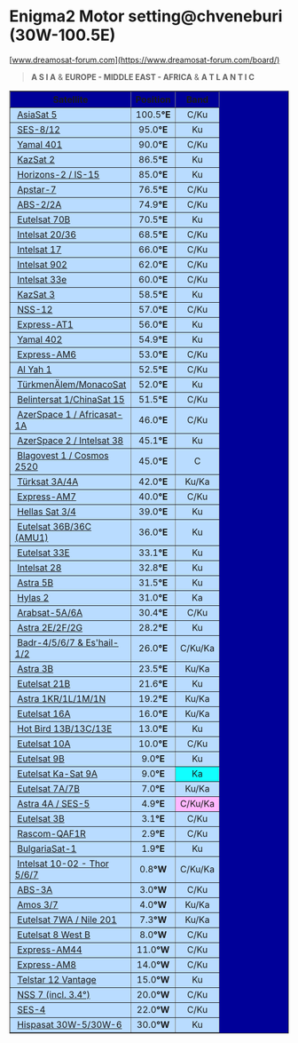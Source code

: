 # Enigma2 Motor setting@chveneburi (30W-100.5E)
[www.dreamosat-forum.com](https://www.dreamosat-forum.com/board/)


> **A S I A** & **EUROPE - MIDDLE EAST - AFRICA** & **A T L A N T I C**
<table border="1" width="390" bgcolor="#000099" bordercolorlight="#000099" bordercolordark="#000099" cellspacing="0" cellpadding="3">
<tbody>
	<tr>
		<th width="190" align="center" valign="top">Satellite</th>
		<th align="center" valign="middle">Position</th>
		<th align="center" valign="middle">Band</th>
	</tr>
	<tr bgcolor="#b9dcff">
		<td align="left">&nbsp;<a href="https://www.flysat.com/asiasat5.php">AsiaSat 5</a></td>
		<td align="center">100.5<strong>°E</strong></td>
		<td align="center">C/Ku</td>
	</tr>
	<tr bgcolor="#b9dcff">
		<td align="left">&nbsp;<a href="https://www.flysat.com/ses8-12.php">SES-8/12</a></td>
		<td align="center">95.0<strong>°E</strong></td>
		<td align="center">Ku</td>
	</tr>
	<tr bgcolor="#b9dcff">
		<td align="left">&nbsp;<a href="https://www.flysat.com/yamal401.php">Yamal 401</a></td>
		<td align="center">90.0<strong>°E</strong></td>
		<td align="center">C/Ku</td>
	</tr>
	<tr bgcolor="#b9dcff">
		<td align="left">&nbsp;<a href="https://www.flysat.com/kazsat2.php">KazSat 2</a></td>
		<td align="center">86.5<strong>°E</strong></td>
		<td align="center">Ku</td>
	</tr>
	<tr bgcolor="#b9dcff">
		<td align="left">&nbsp;<a href="https://www.flysat.com/85e.php">Horizons-2 / IS-15</a></td>
		<td align="center">85.0<strong>°E</strong></td>
		<td align="center">Ku</td>
	</tr>
	<tr bgcolor="#b9dcff">
		<td align="left">&nbsp;<a href="https://www.flysat.com/apstar7.php">Apstar-7</a></td>
		<td align="center">76.5<strong>°E</strong></td>
		<td align="center">C/Ku</td>
	</tr>
	<tr bgcolor="#b9dcff">
		<td align="left">&nbsp;<a href="https://www.flysat.com/abs2-2a.php">ABS-2/2A</a></td>
		<td align="center">74.9<strong>°E</strong></td>
		<td align="center">C/Ku</td>
	</tr>
	<tr bgcolor="#b9dcff">
		<td align="left">&nbsp;<a href="https://www.flysat.com/e70b.php">Eutelsat 70B</a></td>
		<td align="center">70.5<strong>°E</strong></td>
		<td align="center">Ku</td>
	</tr>
	<tr bgcolor="#b9dcff">
		<td align="left">&nbsp;<a href="https://www.flysat.com/is20-36.php">Intelsat 20/36</a></td>
		<td align="center">68.5<strong>°E</strong></td>
		<td align="center">C/Ku</td>
	</tr>
	<tr bgcolor="#b9dcff">
		<td align="left">&nbsp;<a href="https://www.flysat.com/is17.php">Intelsat 17</a></td>
		<td align="center">66.0<strong>°E</strong></td>
		<td align="center">C/Ku</td>
	</tr>
	<tr bgcolor="#b9dcff">
		<td align="left">&nbsp;<a href="https://www.flysat.com/is902.php">Intelsat 902</a></td>
		<td align="center">62.0<strong>°E</strong></td>
		<td align="center">C/Ku</td>
	</tr>
	<tr bgcolor="#b9dcff">
		<td align="left">&nbsp;<a href="https://www.flysat.com/is33e.php">Intelsat 33e</a></td>
		<td align="center">60.0<strong>°E</strong></td>
		<td align="center">C/Ku</td>
	</tr>
	<tr bgcolor="#b9dcff">
		<td align="left">&nbsp;<a href="https://www.flysat.com/kazsat3.php">KazSat 3</a></td>
		<td align="center">58.5<strong>°E</strong></td>
		<td align="center">Ku</td>
	</tr>
	<tr bgcolor="#b9dcff">
		<td align="left">&nbsp;<a href="https://www.flysat.com/nss12.php">NSS-12</a></td>
		<td align="center">57.0<strong>°E</strong></td>
		<td align="center">C/Ku</td>
	</tr>
	<tr bgcolor="#b9dcff">
		<td align="left">&nbsp;<a href="https://www.flysat.com/expressat1.php">Express-AT1</a></td>
		<td align="center">56.0<strong>°E</strong></td>
		<td align="center">Ku</td>
	</tr>
	<tr bgcolor="#b9dcff">
		<td align="left">&nbsp;<a href="https://www.flysat.com/yamal402.php">Yamal 402</a></td>
		<td align="center">54.9<strong>°E</strong></td>
		<td align="center">Ku</td>
	</tr>
	<tr bgcolor="#b9dcff">
		<td align="left">&nbsp;<a href="https://www.flysat.com/expressam6.php">Express-AM6</a></td>
		<td align="center">53.0<strong>°E</strong></td>
		<td align="center">C/Ku</td>
	</tr>
	<tr bgcolor="#b9dcff">
		<td align="left">&nbsp;<a href="https://www.flysat.com/alyah1.php">Al Yah 1</a></td>
		<td align="center">52.5<strong>°E</strong></td>
		<td align="center">C/Ku</td>
	</tr>
	<tr bgcolor="#b9dcff">
		<td align="left">&nbsp;<a href="https://www.flysat.com/TurkmenalemMonacosat.php">TürkmenÄlem/MonacoSat</a></td>
		<td align="center">52.0<strong>°E</strong></td>
		<td align="center">Ku</td>
	</tr>
	<tr bgcolor="#b9dcff">
		<td align="left">&nbsp;<a href="https://www.flysat.com/belintersat1.php">Belintersat 1/ChinaSat 15</a></td>
		<td align="center">51.5<strong>°E</strong></td>
		<td align="center">C/Ku</td>
	</tr>
	<tr bgcolor="#b9dcff">
		<td align="left">&nbsp;<a href="https://www.flysat.com/azerspace1.php">AzerSpace 1 / Africasat-1A</a></td>
		<td align="center">46.0<strong>°E</strong></td>
		<td align="center">C/Ku</td>
	</tr>
	<tr bgcolor="#b9dcff">
		<td align="left">&nbsp;<a href="https://www.flysat.com/is38.php">AzerSpace 2 / Intelsat 38</a></td>
		<td align="center">45.1<strong>°E</strong></td>
		<td align="center">Ku</td>
	</tr>
	<tr bgcolor="#b9dcff">
		<td align="left">&nbsp;<a href="https://www.flysat.com/blagovest1-cosmos2520.php">Blagovest 1 / Cosmos 2520</a></td>
		<td align="center">45.0<strong>°E</strong></td>
		<td align="center">C</td>
	</tr>
	<tr bgcolor="#b9dcff">
		<td align="left">&nbsp;<a href="https://www.flysat.com/turksat42.php">Türksat 3A/4A</a></td>
		<td align="center">42.0<strong>°E</strong></td>
		<td align="center">Ku/Ka</td>
	</tr>
	<tr bgcolor="#b9dcff">
		<td align="left">&nbsp;<a href="https://www.flysat.com/expressam7.php">Express-AM7</a></td>
		<td align="center">40.0<strong>°E</strong></td>
		<td align="center">C/Ku</td>
	</tr>
	<tr bgcolor="#b9dcff">
		<td align="left">&nbsp;<a href="https://www.flysat.com/hellassat.php">Hellas Sat 3/4</a></td>
		<td align="center">39.0<strong>°E</strong></td>
		<td align="center">Ku</td>
	</tr>
	<tr bgcolor="#b9dcff">
		<td align="left">&nbsp;<a href="https://www.flysat.com/e36.php">Eutelsat 36B/36C (AMU1)</a></td>
		<td align="center">36.0<strong>°E</strong></td>
		<td align="center">Ku</td>
	</tr>
	<tr bgcolor="#b9dcff">
		<td align="left">&nbsp;<a href="https://www.flysat.com/e33e.php">Eutelsat 33E</a></td>
		<td align="center">33.1<strong>°E</strong></td>
		<td align="center">Ku</td>
	</tr>
	<tr bgcolor="#b9dcff">
		<td align="left">&nbsp;<a href="https://www.flysat.com/is28.php">Intelsat 28</a></td>
		<td align="center">32.8<strong>°E</strong></td>
		<td align="center">Ku</td>
	</tr>
	<tr bgcolor="#b9dcff">
		<td align="left">&nbsp;<a href="https://www.flysat.com/astra5b.php">Astra 5B</a></td>
		<td align="center">31.5<strong>°E</strong></td>
		<td align="center">Ku</td>
	</tr>
	<tr bgcolor="#b9dcff">
		<td align="left">&nbsp;<a href="https://www.flysat.com/hylas2.php">Hylas 2</a></td>
		<td align="center">31.0<strong>°E</strong></td>
		<td align="center">Ka</td>
	</tr>
	<tr bgcolor="#b9dcff">
		<td align="left">&nbsp;<a href="https://www.flysat.com/arabsat5a6a.php">Arabsat-5A/6A</a></td>
		<td align="center">30.4<strong>°E</strong></td>
		<td align="center">C/Ku</td>
	</tr>
	<tr bgcolor="#b9dcff">
		<td align="left">&nbsp;<a href="https://www.flysat.com/astra28.php">Astra 2E/2F/2G</a></td>
		<td align="center">28.2<strong>°E</strong></td>
		<td align="center">Ku</td>
	</tr>
	<tr bgcolor="#b9dcff">
		<td align="left">&nbsp;<a href="https://www.flysat.com/26e.php">Badr-4/5/6/7 &amp; Es'hail-1/2</a></td>
		<td align="center">26.0<strong>°E</strong></td>
		<td align="center">C/Ku/Ka</td>
	</tr>
	<tr bgcolor="#b9dcff">
		<td align="left">&nbsp;<a href="https://www.flysat.com/astra3b.php">Astra 3B</a></td>
		<td align="center">23.5<strong>°E</strong></td>
		<td align="center">Ku/Ka</td>
	</tr>
	<tr bgcolor="#b9dcff">
		<td align="left">&nbsp;<a href="https://www.flysat.com/e21b.php">Eutelsat 21B</a></td>
		<td align="center">21.6<strong>°E</strong></td>
		<td align="center">Ku</td>
	</tr>
	<tr bgcolor="#b9dcff">
		<td align="left">&nbsp;<a href="https://www.flysat.com/astra19.php">Astra 1KR/1L/1M/1N</a></td>
		<td align="center">19.2<strong>°E</strong></td>
		<td align="center">Ku/Ka</td>
	</tr>
	<tr bgcolor="#b9dcff">
		<td align="left">&nbsp;<a href="https://www.flysat.com/e16a.php">Eutelsat 16A</a></td>
		<td align="center">16.0<strong>°E</strong></td>
		<td align="center">Ku/Ka</td>
	</tr>
	<tr bgcolor="#b9dcff">
		<td align="left">&nbsp;<a href="https://www.flysat.com/hotbird.php">Hot Bird 13B/13C/13E</a></td>
		<td align="center">13.0<strong>°E</strong></td>
		<td align="center">Ku</td>
	</tr>
	<tr bgcolor="#b9dcff">
		<td align="left">&nbsp;<a href="https://www.flysat.com/e10a.php">Eutelsat 10A</a></td>
		<td align="center">10.0<strong>°E</strong></td>
		<td align="center">C/Ku</td>
	</tr>
	<tr bgcolor="#b9dcff">
		<td align="left">&nbsp;<a href="https://www.flysat.com/e9b.php">Eutelsat 9B</a></td>
		<td align="center">9.0<strong>°E</strong></td>
		<td align="center">Ku</td>
	</tr>
	<tr bgcolor="#b9dcff">
		<td align="left">&nbsp;<a href="https://www.flysat.com/ekasat9a.php">Eutelsat Ka-Sat 9A</a></td>
		<td align="center">9.0<strong>°E</strong></td>
		<td align="center" bgcolor="#11ffff">Ka</td>
	</tr>
	<tr bgcolor="#b9dcff">
		<td align="left">&nbsp;<a href="https://www.flysat.com/e7.php">Eutelsat 7A/7B</a></td>
		<td align="center">7.0<strong>°E</strong></td>
		<td align="center">Ku/Ka</td>
	</tr>
	<tr bgcolor="#b9dcff">
		<td align="left">&nbsp;<a href="https://www.flysat.com/astra4a-ses5.php">Astra 4A / SES-5</a></td>
		<td align="center">4.9<strong>°E</strong></td>
		<td align="center" bgcolor="#FFB7FF">C/Ku/Ka</td>
	</tr>
	<tr bgcolor="#b9dcff">
		<td align="left">&nbsp;<a href="https://www.flysat.com/e3b.php">Eutelsat 3B</a></td>
		<td align="center">3.1<strong>°E</strong></td>
		<td align="center">C/Ku</td>
	</tr>
	<tr bgcolor="#b9dcff">
		<td align="left">&nbsp;<a href="https://www.flysat.com/rascom1r.php">Rascom-QAF1R</a></td>
		<td align="center">2.9<strong>°E</strong></td>
		<td align="center">C/Ku</td>
	</tr>
	<tr bgcolor="#b9dcff">
		<td align="left">&nbsp;<a href="https://www.flysat.com/bulgariasat1.php">BulgariaSat-1</a></td>
		<td align="center">1.9<strong>°E</strong></td>
		<td align="center">Ku</td>
	</tr>
	<tr bgcolor="#b9dcff">
		<td align="left">&nbsp;<a href="https://www.flysat.com/1west.php">Intelsat 10-02 - Thor 5/6/7</a></td>
		<td align="center">0.8<strong>°W</strong></td>
		<td align="center">C/Ku/Ka</td>
	</tr>
	<tr bgcolor="#b9dcff">
		<td align="left">&nbsp;<a href="https://www.flysat.com/abs3a.php">ABS-3A</a></td>
		<td align="center">3.0<strong>°W</strong></td>
		<td align="center">C/Ku</td>
	</tr>
	<tr bgcolor="#b9dcff">
		<td align="left">&nbsp;<a href="https://www.flysat.com/amos.php">Amos 3/7</a></td>
		<td align="center">4.0<strong>°W</strong></td>
		<td align="center">Ku/Ka</td>
	</tr>
	<tr bgcolor="#b9dcff">
		<td align="left">&nbsp;<a href="https://www.flysat.com/nilesat.php">Eutelsat 7WA / Nile 201</a></td>
		<td align="center">7.3<strong>°W</strong></td>
		<td align="center">Ku/Ka</td>
	</tr>
	<tr bgcolor="#b9dcff">
		<td align="left">&nbsp;<a href="https://www.flysat.com/e8wb.php">Eutelsat 8 West B</a></td>
		<td align="center">8.0<strong>°W</strong></td>
		<td align="center">C/Ku</td>
	</tr>
	<tr bgcolor="#b9dcff">
		<td align="left">&nbsp;<a href="https://www.flysat.com/expressam44.php">Express-AM44</a></td>
		<td align="center">11.0<strong>°W</strong></td>
		<td align="center">C/Ku</td>
	</tr>
	<tr bgcolor="#b9dcff">
		<td align="left">&nbsp;<a href="https://www.flysat.com/expressam8.php">Express-AM8</a></td>
		<td align="center">14.0<strong>°W</strong></td>
		<td align="center">C/Ku</td>
	</tr>
	<tr bgcolor="#b9dcff">
		<td align="left">&nbsp;<a href="https://www.flysat.com/telstar12v.php">Telstar 12 Vantage</a></td>
		<td align="center">15.0<strong>°W</strong></td>
		<td align="center">Ku</td>
	</tr>
	<tr bgcolor="#b9dcff">
		<td align="left">&nbsp;<a href="https://www.flysat.com/nss7.php">NSS 7 (incl. 3.4°)</a></td>
		<td align="center">20.0<strong>°W</strong></td>
		<td align="center">C/Ku</td>
	</tr>
	<tr bgcolor="#b9dcff">
		<td align="left">&nbsp;<a href="https://www.flysat.com/ses4.php">SES-4</a></td>
		<td align="center">22.0<strong>°W</strong></td>
		<td align="center">C/Ku</td>
	</tr>
	<tr bgcolor="#b9dcff">
		<td align="left">&nbsp;<a href="https://www.flysat.com/hispasat.php">Hispasat 30W-5/30W-6</a></td>
		<td align="center">30.0<strong>°W</strong></td>
		<td align="center">Ku</td>
	</tr>
</tbody></table>
